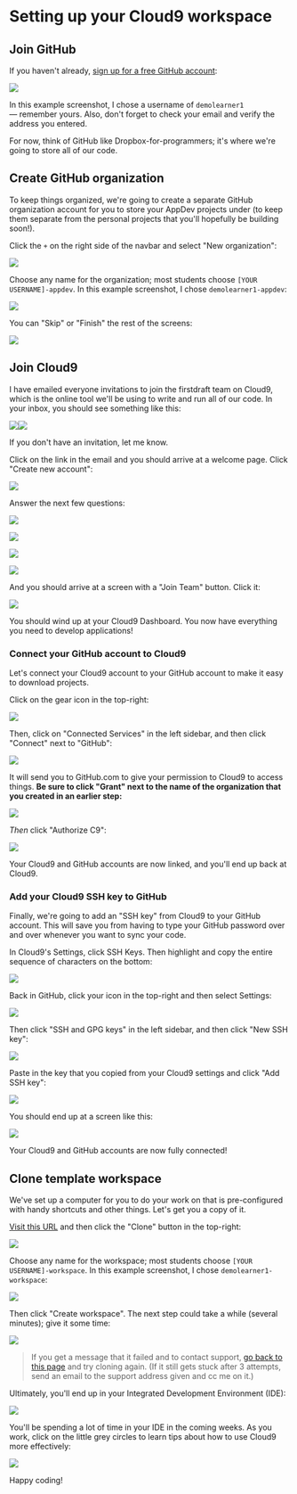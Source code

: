 # Setting up your Cloud9 workspace

## Join GitHub

If you haven't already, [sign up for a free GitHub account](https://github.com/join):

![](/assets/join-github.png)

In this example screenshot, I chose a username of `demolearner1` — remember yours. Also, don't forget to check your email and verify the address you entered.

For now, think of GitHub like Dropbox-for-programmers; it's where we're going to store all of our code.

## Create GitHub organization

To keep things organized, we're going to create a separate GitHub organization account for you to store your AppDev projects under (to keep them separate from the personal projects that you'll hopefully be building soon!).

Click the `+` on the right side of the navbar and select "New organization":

![](/assets/new-organization.png)

Choose any name for the organization; most students choose `[YOUR USERNAME]-appdev`. In this example screenshot, I chose `demolearner1-appdev`:

![](/assets/org-name.png)

You can "Skip" or "Finish" the rest of the screens:

![](/assets/finish-org.png)

## Join Cloud9

I have emailed everyone invitations to join the firstdraft team on Cloud9, which is the online tool we'll be using to write and run all of our code. In your inbox, you should see something like this:

![](/assets/cloud9-invite.png)![](/assets/cloud9-username.png)

If you don't have an invitation, let me know.

Click on the link in the email and you should arrive at a welcome page. Click "Create new account":

![](/assets/cloud9-welcome.png)

Answer the next few questions:

![](/assets/cloud9-name.png)

![](/assets/cloud9-username.png)

![](/assets/cloud9-student.png)

![](/assets/cloud-captcha.png)

And you should arrive at a screen with a "Join Team" button. Click it:

![](/assets/cloud9-join-team.png)

You should wind up at your Cloud9 Dashboard. You now have everything you need to develop applications!

### Connect your GitHub account to Cloud9

Let's connect your Cloud9 account to your GitHub account to make it easy to download projects.

Click on the gear icon in the top-right:

![](/assets/cloud9-settings.png)

Then, click on "Connected Services" in the left sidebar, and then click "Connect" next to "GitHub":

![](/assets/cloud9-connected-services.png)

It will send you to GitHub.com to give your permission to Cloud9 to access things. **Be sure to click "Grant" next to the name of the organization that you created in an earlier step:**

![](/assets/cloud9-github-oauth-1.png)

_Then_ click "Authorize C9":

![](/assets/cloud9-github-oauth-2.png)

Your Cloud9 and GitHub accounts are now linked, and you'll end up back at Cloud9.

### Add your Cloud9 SSH key to GitHub

Finally, we're going to add an "SSH key" from Cloud9 to your GitHub account. This will save you from having to type your GitHub password over and over whenever you want to sync your code.

In Cloud9's Settings, click SSH Keys. Then highlight and copy the entire sequence of characters on the bottom:

![](/assets/cloud9-ssh-key.png)

Back in GitHub, click your icon in the top-right and then select Settings:

![](/assets/cloud9-github-settings.png)

Then click "SSH and GPG keys" in the left sidebar, and then click "New SSH key":

![](/assets/cloud9-github-new-ssh-key.png)

Paste in the key that you copied from your Cloud9 settings and click "Add SSH key":

![](/assets/cloud9-add-ssh-key.png)

You should end up at a screen like this:

![](/assets/cloud9-github-key-added.png)

Your Cloud9 and GitHub accounts are now fully connected!

## Clone template workspace

We've set up a computer for you to do your work on that is pre-configured with handy shortcuts and other things. Let's get you a copy of it.

[Visit this URL](https://c9.io/raghubetina/appdev_workspace) and then click the "Clone" button in the top-right:

![](/assets/cloud9-clone-workspace.png)

Choose any name for the workspace; most students choose `[YOUR USERNAME]-workspace`. In this example screenshot, I chose `demolearner1-workspace`:

![](/assets/cloud9-name-workspace.png)

Then click "Create workspace". The next step could take a while (several minutes); give it some time:

![](/assets/cloud9-cloning-workspace.png)

> If you get a message that it failed and to contact support, [go back to this page](https://c9.io/raghubetina/appdev_workspace) and try cloning again. (If it still gets stuck after 3 attempts, send an email to the support address given and cc me on it.)

Ultimately, you'll end up in your Integrated Development Environment (IDE):

![](/assets/cloud9-workspace-up.png)

You'll be spending a lot of time in your IDE in the coming weeks. As you work, click on the little grey circles to learn tips about how to use Cloud9 more effectively:

![](/assets/cloud9-tips.png)

Happy coding!
